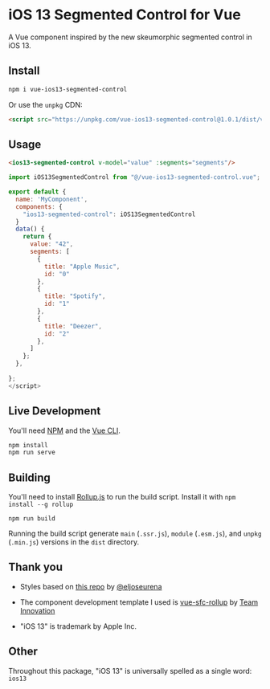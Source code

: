 # iOS 13 Segmented Control for Vue

A Vue component inspired by the new skeumorphic segmented control in iOS 13.

## Install

```bash
npm i vue-ios13-segmented-control
```

Or use the `unpkg` CDN:

```html
<script src="https://unpkg.com/vue-ios13-segmented-control@1.0.1/dist/vue-ios13-segmented-control.min.js" integrity="sha384-M63o+KK9pQcShpoV2/YwrXPOoOumiHtXBy+8URwNOQBeNhav4XrDp3uV0+qwmjr8" crossorigin="anonymous"></script>
```

## Usage

```html
<ios13-segmented-control v-model="value" :segments="segments"/>
```

```javascript
import iOS13SegmentedControl from "@/vue-ios13-segmented-control.vue";

export default {
  name: 'MyComponent',
  components: { 
    "ios13-segmented-control": iOS13SegmentedControl
  }
  data() {
    return {
      value: "42",
      segments: [
        {
          title: "Apple Music",
          id: "0"
        },
        {
          title: "Spotify",
          id: "1"
        },
        {
          title: "Deezer",
          id: "2"
        },
      ]
    };
  },
  
};
</script>

```

## Live Development

You'll need [NPM](https://www.npmjs.com/get-npm) and the [Vue CLI](https://cli.vuejs.org/guide/installation.html).

```bash
npm install 
npm run serve
```

## Building

You'll need to install [Rollup.js](https://rollupjs.org/guide/en/) to run the build script.
Install it with `npm install --g rollup` 

```
npm run build
```

Running the build script generate `main` (`.ssr.js`), `module` (`.esm.js`), and `unpkg` (`.min.js`) versions in the `dist` directory.

## Thank you

* Styles based on  [this repo](https://github.com/eljoseurena/ios-13-Style-Switcher) by [@eljoseurena](https://github.com/eljoseurena)

* The component development template I used is [vue-sfc-rollup](https://github.com/team-innovation/vue-sfc-rollup) by [Team Innovation](https://github.com/team-innovation)

* "iOS 13" is trademark by Apple Inc.

## Other

Throughout this package, "iOS 13" is universally spelled as a single word: `ios13`
